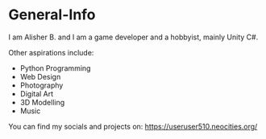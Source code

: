 # General-Info
I am Alisher B. and I am a game developer and a hobbyist, mainly Unity C#.

Other aspirations include:
- Python Programming
- Web Design
- Photography
- Digital Art
- 3D Modelling
- Music

You can find my socials and projects on:
https://useruser510.neocities.org/
